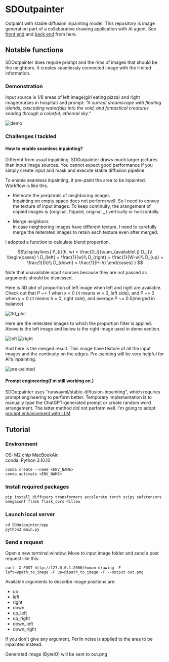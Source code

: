 # SDOutpainter
Outpaint with stable diffusion inpainting model.
This repository is image generation part of a collaborative drawing application with AI agent.
See [front end](https://github.com/hrm1810884/works-hai-frontend) and [back end](https://github.com/hrm1810884/works-hai-backend) from here.

## Notable functions
SDOutpainter does require prompt and the rims of images that should be the neighbors.
It creates seamlessly connected image with the limited information.

### Demonstration
Input source is 1/8 areas of left image(girl eating pizza) and right image(nurses in hospital) and prompt: *"A surreal dreamscape with floating islands, cascading waterfalls into the void, and fantastical creatures soaring through a colorful, ethereal sky."*

![demo](https://github.com/nakahiro1206/SDOutpainter/blob/main/assets/Screenshot%202024-07-31%20at%200.59.20.png)

### Challenges I tackled

#### How to enable seamless inpainting?
Different from usual inpainting, SDOutpainter draws much larger pictures than input image sources.
You cannot expect good performance if you simply create input and mask and execute stable diffusion pipeline.

To enable seamless inpainting, it pre-paint the area to be inpainted.
Workflow is like this.

* Reiterate the periphrals of neighboring images\
Inpainting on empty space does not perform well. So I need to convey the texture of input images. To keep continuity, the arangement of copied images is {original, flipped, original,,,} vertically or horizontally.

* Merge neighbors\
In case neighboring images have different texture, I need to carefully merge the reiterated images to retain each texture even after merged.

I adopted a function to calculate blend proportion.
```math
\displaylines{
P_{i}(h, w) = \frac{D_i}{\sum_{available\ j} D_j}\\
\begin{cases}
\ D_{left} = \frac{1}{w}\\
D_{right} = \frac{1}{W-w}\\
D_{up} = \frac{1}{h}\\
D_{down} = \frac{1}{H-h}
\end{cases}
}

```

Note that unavailable input sources because they are not passed as arguments should be dismissed.

Here is 3D plot of proportion of left image when left and right are available. Check out that P ~= 1 when x = 0 (it means w = 0, left side), and P ~= 0 when y = 0 (it means h = 0, right side), and average P ~= 0.5(merged in balance)

![3d_plot](https://github.com/nakahiro1206/SDOutpainter/blob/main/assets/Screenshot%202024-07-31%20at%201.59.35.png)

Here are the reiterated images to which the proportion filter is applied. Above is the left image and below is the right image used in demo section.

![left](https://github.com/nakahiro1206/SDOutpainter/blob/main/assets/left.png)
![right](https://github.com/nakahiro1206/SDOutpainter/blob/main/assets/right.png)

And here is the merged result. This image have texture of all the input images and the continuity on the edges. Pre-painting will be very helpful for AI's inpainting.

![pre-painted](https://github.com/nakahiro1206/SDOutpainter/blob/main/assets/input.png)

#### Prompt engineering(I'm still working on.)
SDOutpainter uses "runwayml/stable-diffusion-inpainting", which requires prompt engineering to perform better.
Temporary implementation is to manually type the ChatGPT-generated prompt or create random word arrangement. The latter method did not perform well.
I'm going to adopt [prompt enhancement with LLM](https://huggingface.co/docs/diffusers/en/using-diffusers/weighted_prompts)

## Tutorial

### Environment
OS: M2 chip MacBookAir.\
conda: Python 3.10.10
```
conda create --name <ENV_NAME>
conda activate <ENV_NAME>
```

### Install required packages
```
pip install diffusers transformers accelerate torch scipy safetensors omegaconf flask flask_cors Pillow
```

### Launch local server
```
cd SDOutpainter/app
python3 main.py
```

### Send a request
Open a new terminal window.
Move to input image folder and send a post request like this.
```
curl -X POST http://127.0.0.1:2000/human-drawing -F left=@path_to_image -F up=@ipath_to_image -F --output out.png
```
Available arguments to describe image positions are:
* up
* left
* right
* down
* up_left
* up_right
* down_left
* down_right

If you don't give any argument, Perlin noise is applied to the area to be inpainted instead.

Generated image (ByteIO) will be sent to out.png
